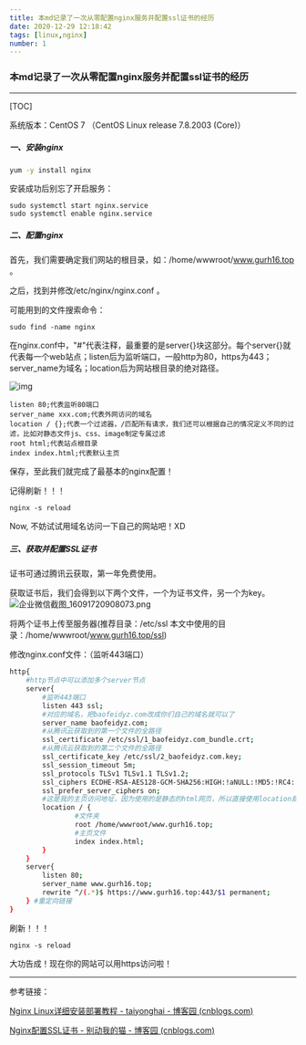 ```yaml
---
title: 本md记录了一次从零配置nginx服务并配置ssl证书的经历
date: 2020-12-29 12:18:42
tags: [linux,nginx]
number: 1
---
```




### **本md记录了一次从零配置nginx服务并配置ssl证书的经历**

------

[TOC]

系统版本：CentOS 7 （CentOS Linux release 7.8.2003 (Core)）

##### 一、安装nginx

```sh
yum -y install nginx
```

安装成功后别忘了开启服务：

```shell
sudo systemctl start nginx.service
sudo systemctl enable nginx.service
```

##### 二、配置nginx

首先，我们需要确定我们网站的根目录，如：/home/wwwroot/www.gurh16.top 。

之后，找到并修改/etc/nginx/nginx.conf 。

可能用到的文件搜索命令：

```shell
sudo find -name nginx
```

在nginx.conf中，"#"代表注释，最重要的是server{}块这部分。每个server{}就代表每一个web站点；listen后为监听端口，一般http为80，https为443；server_name为域名；location后为网站根目录的绝对路径。

![img](https://images2015.cnblogs.com/blog/172889/201704/172889-20170418173628696-1685332558.png)

```shell
listen 80;代表监听80端口
server_name xxx.com;代表外网访问的域名
location / {};代表一个过滤器，/匹配所有请求，我们还可以根据自己的情况定义不同的过滤，比如对静态文件js、css、image制定专属过滤
root html;代表站点根目录
index index.html;代表默认主页
```

保存，至此我们就完成了最基本的nginx配置！

记得刷新！！！

 `nginx -s reload`

Now, 不妨试试用域名访问一下自己的网站吧！XD



##### 三、获取并配置SSL证书

证书可通过腾讯云获取，第一年免费使用。

获取证书后，我们会得到以下两个文件，一个为证书文件，另一个为key。![企业微信截图_16091720908073.png](https://i.loli.net/2020/12/30/wDvfgx6nH7haYod.png)

将两个证书上传至服务器(推荐目录：/etc/ssl  本文中使用的目录：/home/wwwroot/www.gurh16.top/ssl)

修改nginx.conf文件：（监听443端口）

```sh
http{
    #http节点中可以添加多个server节点
    server{
        #监听443端口
        listen 443 ssl;
        #对应的域名，把baofeidyz.com改成你们自己的域名就可以了
        server_name baofeidyz.com;
        #从腾讯云获取到的第一个文件的全路径
        ssl_certificate /etc/ssl/1_baofeidyz.com_bundle.crt;
        #从腾讯云获取到的第二个文件的全路径
        ssl_certificate_key /etc/ssl/2_baofeidyz.com.key;
        ssl_session_timeout 5m;
        ssl_protocols TLSv1 TLSv1.1 TLSv1.2;
        ssl_ciphers ECDHE-RSA-AES128-GCM-SHA256:HIGH:!aNULL:!MD5:!RC4:!DHE;
        ssl_prefer_server_ciphers on;
        #这是我的主页访问地址，因为使用的是静态的html网页，所以直接使用location就可以完成了。
        location / {
                #文件夹
                root /home/wwwroot/www.gurh16.top;
                #主页文件
                index index.html;
        }
    }
    server{
        listen 80;
        server_name www.gurh16.top;
        rewrite ^/(.*)$ https://www.gurh16.top:443/$1 permanent;
    } #重定向链接
}
```

刷新！！！

`nginx -s reload`



大功告成！现在你的网站可以用https访问啦！

------

参考链接：

[Nginx Linux详细安装部署教程 - taiyonghai - 博客园 (cnblogs.com)](https://www.cnblogs.com/taiyonghai/p/6728707.html)

[Nginx配置SSL证书 - 别动我的猫 - 博客园 (cnblogs.com)](https://www.cnblogs.com/zeussbook/p/11231820.html)